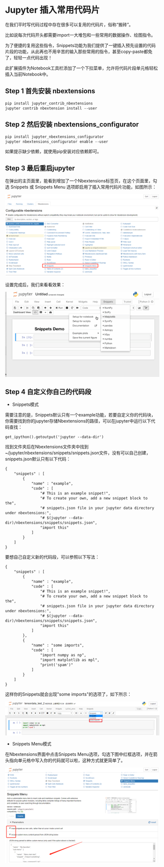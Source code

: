 # Jupyter 插入常用代码片

在我们平时写代码过程中存在很多可以复用的代码片，俗称“搬砖”。

比如说每次代码开头都需要import一大堆包和一些常用的数据操作、绘图指令。

为了便捷的复用这些指令，Snippets功能为我们提供了一键插入预先设置的代码片段的功能，从此再也不用辛苦的输入那些常用的指令，甚至copy-paste都免了，轻轻一点代码出现！

此扩展插件为Notebook工具栏添加了一个下拉菜单，允许将代码片段单元格轻松插入当前Notebook中。

## Step 1 首先安装 nbextensions

```
pip install jupyter_contrib_nbextensions
jupyter contrib nbextension install --user
```

## Step 2 然后安装 nbextensions_configurator
```
pip install jupyter_nbextensions_configurator
jupyter nbextensions_configurator enable --user
```

如果提示缺少依赖，就使用pip安装对应依赖即可。

## Step 3 最后重启jupyter

在弹出的主页面里，能看到增加了一个Nbextensions标签页，在这个页面里，勾选 Snippets 或 Snippets Menu 选项即启用了插入常用代码片功能，如图所示：

![](https://github.com/Hourout/Jupyter-Extra-Features/blob/master/image/Snippets1.png)

设置完成后，我们来看看效果：

![](https://github.com/Hourout/Jupyter-Extra-Features/blob/master/image/Snippets2.gif)

## Step 4 自定义你自己的代码段

- Snippets模式

需要注意的是，Snippets默认只有一个example功能，若要自定义你的代码块，你需要找到你的jupyter存储Nbextensions的路径，可以在jupyter中运行以下代码查找：
```
get_ipython().getoutput('jupyter --data-dir')
```
找到文件夹后在Nbextensions文件夹中找到~/jupyter/nbextensions/snippets/snippets.json文件，没有可以自己创建，snippets.json默认只有以下代码：
```
{
    "snippets" : [
        {
            "name" : "example",
            "code" : [
                "# This is an example snippet!",
                "# To create your own, add a new snippet block to the",
                "# snippets.json file in your jupyter data directory under nbextensions:",
                "# $(jupyter --data-dir)/nbextensions/snippets/snippets.json",
                "import this"
            ]
        }
    ]
}
```
要想自己自定义新的代码段，可以参照以下写法：
```
{
    "snippets" : [
        {
            "name" : "example",
            "code" : [
                "# This is an example snippet!",
                "# To create your own, add a new snippet block to the",
                "# snippets.json file in your jupyter data directory under nbextensions:",
                "# $(jupyter --data-dir)/nbextensions/snippets/snippets.json",
                "import this"
            ]
        },
        {
            "name" : "some imports",
            "code" : [
                "import numpy as np",
                "import matplotlib as mpl",
                "print('spam')"
            ]
        }
    ]
}
```
这样你的Snippets就会出现"some imports"的选项了，如下所示：

![](https://github.com/Hourout/Jupyter-Extra-Features/blob/master/image/Snippets3.jpg)

- Snippets Menu模式

在Nbextensions界面中点击Snippets Menu选项，勾选下图中红框选项，并在箭头指向单元格中写入你的代码就可以啦，这种方式就更简单了。

![](https://github.com/Hourout/Jupyter-Extra-Features/blob/master/image/Snippets4.png)
